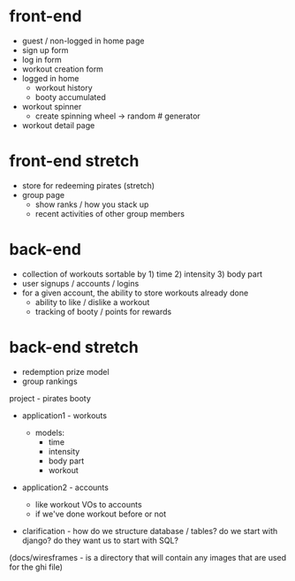 


# front-end
- guest / non-logged in home page
- sign up form
- log in form
- workout creation form
- logged in home
  - workout history
  - booty accumulated
- workout spinner 
  - create spinning wheel -> random # generator
- workout detail page

# front-end stretch
- store for redeeming pirates (stretch)
- group page
  - show ranks / how you stack up 
  - recent activities of other group members



# back-end
- collection of workouts sortable by 1) time 2) intensity 3) body part
- user signups / accounts / logins
- for a given account, the ability to store workouts already done
  - ability to like / dislike a workout
  - tracking of booty / points for rewards

# back-end stretch
- redemption prize model
- group rankings



project - pirates booty
- application1 - workouts
  - models:
    - time
    - intensity
    - body part
    - workout
- application2 - accounts
  - like workout VOs to accounts
  - if we've done workout before or not


- clarification - how do we structure database / tables? do we start with django? do they want us to start with SQL? 

(docs/wiresframes - is a directory that will contain any images that are used for the ghi file)